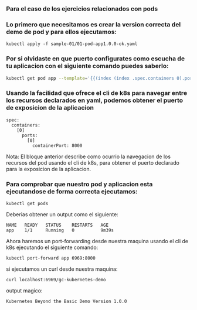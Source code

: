 ### Para el caso de los ejercicios relacionados con pods

### Lo primero que necesitamos es crear la version correcta del demo de pod y para ellos ejecutamos:
```
kubectl apply -f sample-01/01-pod-app1.0.0-ok.yaml
```
### Por si olvidaste en que puerto configurates como escucha de tu aplicacion con el siguiente comando puedes saberlo:
```bash
kubectl get pod app --template='{{(index (index .spec.containers 0).ports 0).containerPort}}{{"\n"}}'
```
### Usando la facilidad que ofrece el cli de k8s para navegar entre los recursos declarados en yaml, podemos obtener el puerto de exposicion de la aplicacion
```
spec:
  containers:
    [0]
      ports:
        [0]
          containerPort: 8000
```
Nota: El bloque anterior describe como ocurrio la navegacion de los recursos del pod usando el cli de k8s, para obtener el puerto declarado para la exposicion de la aplicacion.

### Para comprobar que nuestro pod y aplicacion esta ejecutandose de forma correcta ejecutamos:
```
kubectl get pods
```
Deberias obtener un output como el siguiente:
```
NAME   READY   STATUS    RESTARTS   AGE
app    1/1     Running   0          9m39s
```

Ahora haremos un port-forwarding desde nuestra maquina usando el cli de k8s ejecutando el siguiente comando:

```
kubectl port-forward app 6969:8000
````

si ejecutamos un curl desde nuestra maquina:
```
curl localhost:6969/gc-kubernetes-demo
```
output magico:
```
Kubernetes Beyond the Basic Demo Version 1.0.0
```